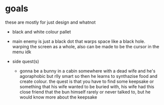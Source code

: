 # goals
these are mostly for just design and whatnot

- black and white colour pallet

- main enemy is just a black dot that warps space like a black hole. warping the screen as a whole, also can be made to be the cursor in the menu idk


- side quest(s)
    - gonna be a bunny in a cabin somewhere with a dead wife and he's agoraphobic but rlly smart so then he learns to synthazise food and create colour. the quest is that you have to find some keepsake or something that his wife wanted to be buried with, his wife had this close friend that the bun himself rarely or never talked to, but he would know more about the keepsake